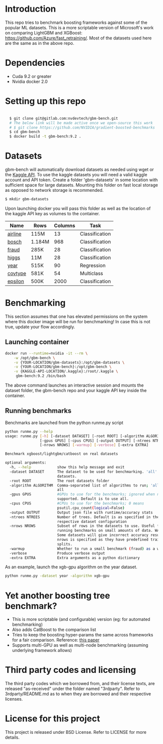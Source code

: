 # Introduction
This repo tries to benchmark boosting frameworks against some of the popular
ML datasets. This is a more scriptable version of Microsoft's work on comparing
LightGBM and XGBoost: https://github.com/Azure/fast_retraining/. Most of the
datasets used here are the same as in the above repo.

# Dependencies
- Cuda 9.2 or greater
- Nvidia docker 2.0

# Setting up this repo
```bash

  $ git clone git@gitlab.com:nvdevtech/gbm-bench.git
  # The below link will be made active once we open-source this work
  # $ git clone https://github.com/NVIDIA/gradient-boosted-benchmarks
  $ cd gbm-bench
  $ docker build -t gbm-bench:9.2 .
```

# Datasets
gbm-bench will automatically download datasets as needed using wget or the [Kaggle API](https://github.com/Kaggle/kaggle-api). To use the kaggle datasets you will need a valid kaggle account and API token. Create a folder 'gbm-datasets' in some location with sufficient space for large datasets. Mounting this folder on fast local storage as opposed to network storage is recommended.

```bash
$ mkdir gbm-datasets
```
Upon launching docker you will pass this folder as well as the location of the kaggle API key as volumes to the container.

| Name                                                                           | Rows   | Columns | Task           |
|--------------------------------------------------------------------------------|--------|---------|----------------|
| [airline](http://kt.ijs.si/elena_ikonomovska/data.html)                        | 115M   | 13      | Classification |
| [bosch](https://www.kaggle.com/c/bosch-production-line-performance)            | 1.184M | 968     | Classification |
| [fraud](https://www.kaggle.com/mlg-ulb/creditcardfraud)                        | 285K   | 28      | Classification |
| [higgs](https://archive.ics.uci.edu/ml/datasets/HIGGS)                         | 11M    | 28      | Classification |
| [year](https://archive.ics.uci.edu/ml/datasets/yearpredictionmsd)              | 515K   | 90      | Regression     |
| [covtype](https://archive.ics.uci.edu/ml/datasets/covertype)                   | 581K   | 54      | Multiclass     |
| [epsilon](https://www.csie.ntu.edu.tw/~cjlin/libsvmtools/datasets/binary.html) | 500K   | 2000    | Classification |

# Benchmarking
This section assumes that one has elevated permissions on the system where this
docker image will be run for benchmarking! In case this is not true, update
your flow accordingly.

## Launching container
```bash
docker run --runtime=nvidia -it --rm \
    -w /opt/gbm-bench \
    -v {YOUR-LOCATION/gbm-datasets}:/opt/gbm-datasets \
    -v {YOUR-LOCATION/gbm-bench}:/opt/gbm-bench \
    -v {KAGGLE-API-LOCATION/.kaggle}:/root/.kaggle \
     gbm-bench:9.2 /bin/bash
```
The above command launches an interactive session and mounts the dataset folder, the gbm-bench repo and your kaggle API key inside the container.

## Running benchmarks
Benchmarks are launched from the python runme.py script
```bash
python runme.py --help
usage: runme.py [-h] [-dataset DATASET] [-root ROOT] [-algorithm ALGORITHM]
                [-gpus GPUS] [-cpus CPUS] [-output OUTPUT] [-ntrees NTREES]
                [-nrows NROWS] [-warmup] [-verbose] [-extra EXTRA]

Benchmark xgboost/lightgbm/catboost on real datasets

optional arguments:
  -h, --help            show this help message and exit
  -dataset DATASET      The dataset to be used for benchmarking. 'all' for all
                        datasets.
  -root ROOT            The root datasets folder
  -algorithm ALGORITHM  Comma-separated list of algorithms to run; 'all' run
                        all
  -gpus GPUS            #GPUs to use for the benchmarks; ignored when not
                        supported. Default is to use all.
  -cpus CPUS            #CPUs to use for the benchmarks; 0 means
                        psutil.cpu_count(logical=False)
  -output OUTPUT        Output json file with runtime/accuracy stats
  -ntrees NTREES        Number of trees. Default is as specified in the
                        respective dataset configuration
  -nrows NROWS          Subset of rows in the datasets to use. Useful for test
                        running benchmarks on small amounts of data. WARNING:
                        Some datasets will give incorrect accuracy results if
                        nrows is specified as they have predefined train/test
                        splits.
  -warmup               Whether to run a small benchmark (fraud) as a warmup
  -verbose              Produce verbose output
  -extra EXTRA          Extra arguments as a python dictionary
```

As an example, launch the xgb-gpu algorithm on the year dataset.
```bash
python runme.py -dataset year -algorithm xgb-gpu
```
# Yet another boosting tree benchmark?
* This is more scriptable (and configurable) version (eg: for automated benchmarking)
* Also adds CatBoost to the comparison list
* Tries to keep the boosting hyper-params the same across frameworks for a fair
  comparison. Reference: [this paper](https://openreview.net/pdf?id=ryexWdLRtm)
* Supports multi-GPU as well as multi-node benchmarking (assuming underlying framework allows)

# Third party codes and licensing
The third party codes which we borrowed from, and their license texts, are released
"as-received" under the folder named "3rdparty". Refer to 3rdparty/README.md as to
when they are borrowed and their respective licenses.

# License for this project
This project is released under BSD License. Refer to LICENSE for more details.
